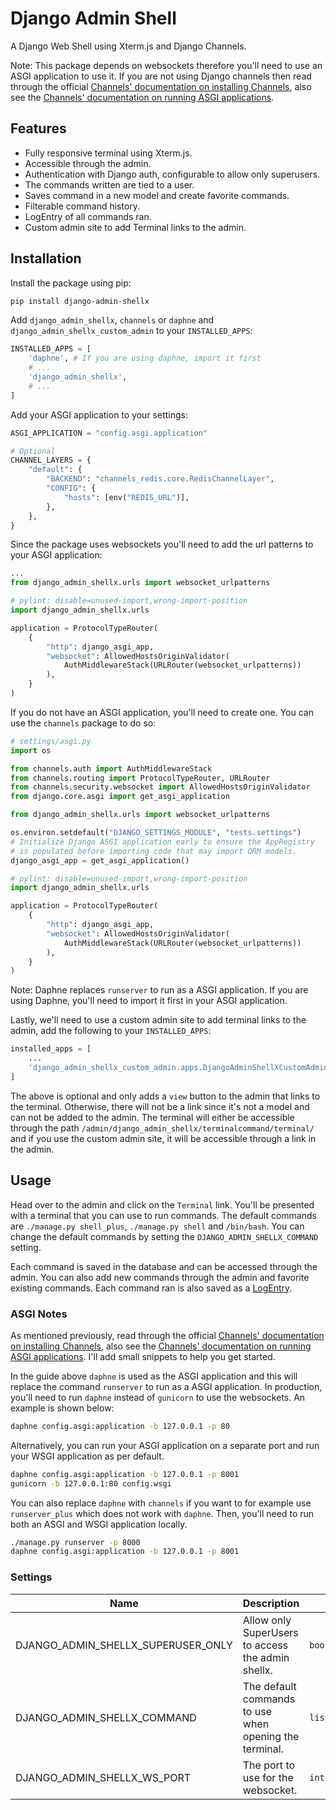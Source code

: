 # Django Admin Shell

A Django Web Shell using Xterm.js and Django Channels.

Note: This package depends on websockets therefore you'll need to use an ASGI application to use it. If you are not using Django channels then read through the official [Channels' documentation on installing Channels](https://channels.readthedocs.io/en/latest/installation.html), also see the [Channels' documentation on running ASGI applications](https://channels.readthedocs.io/en/latest/deploying.html).

## Features

- Fully responsive terminal using Xterm.js.
- Accessible through the admin.
- Authentication with Django auth, configurable to allow only superusers.
- The commands written are tied to a user.
- Saves command in a new model and create favorite commands.
- Filterable command history.
- LogEntry of all commands ran.
- Custom admin site to add Terminal links to the admin.

## Installation

Install the package using pip:

```bash
pip install django-admin-shellx
```

Add `django_admin_shellx`, `channels` or `daphne` and `django_admin_shellx_custom_admin` to your `INSTALLED_APPS`:

```python
INSTALLED_APPS = [
    'daphne', # If you are using daphne, import it first
    # ...
    'django_admin_shellx',
    # ...
]
```

Add your ASGI application to your settings:

```python
ASGI_APPLICATION = "config.asgi.application"

# Optional
CHANNEL_LAYERS = {
    "default": {
        "BACKEND": "channels_redis.core.RedisChannelLayer",
        "CONFIG": {
            "hosts": [env("REDIS_URL")],
        },
    },
}
```

Since the package uses websockets you'll need to add the url patterns to your ASGI application:

```python
...
from django_admin_shellx.urls import websocket_urlpatterns

# pylint: disable=unused-import,wrong-import-position
import django_admin_shellx.urls

application = ProtocolTypeRouter(
    {
        "http": django_asgi_app,
        "websocket": AllowedHostsOriginValidator(
            AuthMiddlewareStack(URLRouter(websocket_urlpatterns))
        ),
    }
)
```

If you do not have an ASGI application, you'll need to create one. You can use the `channels` package to do so:

```python
# settings/asgi.py
import os

from channels.auth import AuthMiddlewareStack
from channels.routing import ProtocolTypeRouter, URLRouter
from channels.security.websocket import AllowedHostsOriginValidator
from django.core.asgi import get_asgi_application

from django_admin_shellx.urls import websocket_urlpatterns

os.environ.setdefault("DJANGO_SETTINGS_MODULE", "tests.settings")
# Initialize Django ASGI application early to ensure the AppRegistry
# is populated before importing code that may import ORM models.
django_asgi_app = get_asgi_application()

# pylint: disable=unused-import,wrong-import-position
import django_admin_shellx.urls

application = ProtocolTypeRouter(
    {
        "http": django_asgi_app,
        "websocket": AllowedHostsOriginValidator(
            AuthMiddlewareStack(URLRouter(websocket_urlpatterns))
        ),
    }
)
```

Note: Daphne replaces `runserver` to run as a ASGI application. If you are using Daphne, you'll need to import it first in your ASGI application.

Lastly, we'll need to use a custom admin site to add terminal links to the admin, add the following to your `INSTALLED_APPS`:

```python
installed_apps = [
    ...
    'django_admin_shellx_custom_admin.apps.DjangoAdminShellXCustomAdminConfig',
]
```

The above is optional and only adds a `view` button to the admin that links to the terminal. Otherwise, there will not be a link since it's not a model and can not be added to the admin. The terminal will either be accessible through the path `/admin/django_admin_shellx/terminalcommand/terminal/` and if you use the custom admin site, it will be accessible through a link in the admin.

## Usage

Head over to the admin and click on the `Terminal` link. You'll be presented with a terminal that you can use to run commands. The default commands are `./manage.py shell_plus`, `./manage.py shell` and `/bin/bash`. You can change the default commands by setting the `DJANGO_ADMIN_SHELLX_COMMAND` setting.

Each command is saved in the database and can be accessed through the admin. You can also add new commands through the admin and favorite existing commands. Each command ran is also saved as a [LogEntry](https://docs.djangoproject.com/en/dev/ref/contrib/admin/#logentry-objects).

### ASGI Notes

As mentioned previously, read through the official [Channels' documentation on installing Channels](https://channels.readthedocs.io/en/latest/installation.html), also see the [Channels' documentation on running ASGI applications](https://channels.readthedocs.io/en/latest/deploying.html). I'll add small snippets to help you get started.

In the guide above `daphne` is used as the ASGI application and this will replace the command `runserver` to run as a ASGI application. In production, you'll need to run `daphne` instead of `gunicorn` to use the websockets. An example is shown below:

```bash
daphne config.asgi:application -b 127.0.0.1 -p 80
```

Alternatively, you can run your ASGI application on a separate port and run your WSGI application as per default.

```bash
daphne config.asgi:application -b 127.0.0.1 -p 8001
gunicorn -b 127.0.0.1:80 config.wsgi
```

You can also replace `daphne` with `channels` if you want to for example use `runserver_plus` which does not work with `daphne`. Then, you'll need to run both an ASGI and WSGI application locally.

```bash
./manage.py runserver -p 8000
daphne config.asgi:application -b 127.0.0.1 -p 8001
```

### Settings

| Name | Description | Type | Default | Required |
|------|-------------|------|---------|:--------:|
| DJANGO_ADMIN_SHELLX_SUPERUSER_ONLY | Allow only SuperUsers to access the admin shellx. | `boolean` | `True` | no |
| DJANGO_ADMIN_SHELLX_COMMAND | The default commands to use when opening the terminal. | `list[list[str]]` |  [["./manage.py", "shell_plus"], ["./manage.py", "shell"], ["/bin/bash"]] | no |
| DJANGO_ADMIN_SHELLX_WS_PORT | The port to use for the websocket. | `int` | None | no |
